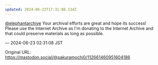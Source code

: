 ```yaml
---
updated: 2024-06-22T17:31:08.134Z
---
```


<p><span class="h-card" translate="no"><a href="https://mastodon.social/@elephantarchive" class="u-url mention">@<span>elephantarchive</span></a></span> Your archival efforts are great and hope its success! Please use the Internet Archive as I&#39;m donating to the Internet Archive and that could preserve materials as long as possible.</p>

&mdash; 2024-06-23 02:31:08 JST

Original URL: https://mastodon.social/@sakuramochi0/112661460951604186
